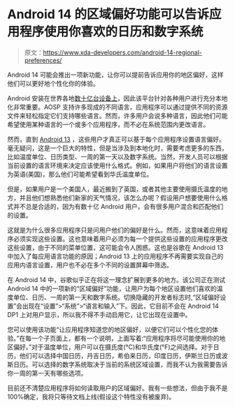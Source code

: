 # Android 14 的区域偏好功能可以告诉应用程序使用你喜欢的日历和数字系统

> 原文：<https://www.xda-developers.com/android-14-regional-preferences/>

Android 14 可能会推出一项新功能，让你可以提前告诉应用你的地区偏好，这样他们可以更好地个性化你的体验。

Android 安装在世界各地[数十亿台设备上](https://www.xda-developers.com/android-now-powers-over-3-billion-devices-worldwide/)，因此该平台针对各种用户进行充分本地化非常重要。AOSP 支持许多现成的不同语言，应用程序可以通过提供不同的资源文件来轻松指定它们支持哪些语言。然而，许多用户会说多种语言，因此他们可能希望使用某种语言的一个或多个应用程序，而不必在系统范围内更改语言。

然而，直到 [Android 13](https://www.xda-developers.com/android-13/) ，这些用户才真正可以基于每个应用程序设置语言偏好。毫无疑问，这是一个巨大的特性，但是当涉及到本地化时，需要考虑更多的东西，比如温度单位、日历类型、一周的第一天以及数字系统。当然，开发人员可以根据当前设置的语言环境来决定应该使用什么格式。例如，如果用户将他们的语言设置为英语(美国)，那么他们可能希望看到华氏温度单位。

但是，如果用户是一个美国人，最近搬到了英国，或者其他主要使用摄氏温度的地方，并且他们想熟悉他们新家的天气情况，该怎么办呢？假设用户想要使用什么格式并不总是合适的，因为有数十亿 Android 用户，会有很多用户混合和匹配他们的设置。

这就是为什么很多应用程序只是问用户他们的偏好是什么。然而，这意味着应用程序必须实现这些设置。这也意味着用户必须为每一个提供这些设置的应用程序更改这些设置，由于不同的菜单位置，这可能会令人困惑。这也是谷歌在 Android 13 中加入了每应用语言功能的原因；Android 13 上的应用程序不再需要实现自己的应用内语言设置，用户也不必在多个不同的设置屏幕中筛选。

在 Android 14 中，谷歌似乎正在将这一理念扩展到更多的地方。该公司正在测试 Android 14 中的一项新的“区域偏好”功能，让用户为每个地区设置他们喜欢的温度单位、日历、一周的第一天和数字系统。切换隐藏的开发者标志时,“区域偏好设置”会出现在“设置”>“系统”>“语言和输入”下。因此，它目前不会在 Android 14 DP1 上对用户显示，所以我不得不手动启用它，让它出现在设置中。

您可以使用该功能“让应用程序知道您的地区偏好，以便它们可以个性化您的体验。”在每一个子页面上，都有一个说明，上面写着:“应用程序将尽可能使用你的地区偏好。”对于温度单位，用户可以在摄氏度(°C)和华氏度(°F)之间选择。对于日历，他们可以选择中国日历，丹吉日历，希伯来日历，印度日历，伊斯兰日历或波斯日历。可以选择的数字系统取决于当前的系统区域设置，而我不认为我需要告诉你一周的第一天有哪些选项。

目前还不清楚应用程序将如何读取用户的区域偏好。我有一些想法，但由于我不是 100%确定，我将只等待文档上线(假设这个特性没有被废弃)。